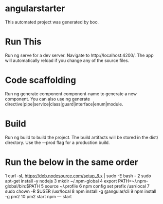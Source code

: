 # angularstarter

This automated project was generated by boo.

# Run This

Run ng serve for a dev server. Navigate to http://localhost:4200/. The app will automatically reload if you change any of the source files.

# Code scaffolding

Run ng generate component component-name to generate a new component. You can also use ng generate directive|pipe|service|class|guard|interface|enum|module.

# Build

Run ng build to build the project. The build artifacts will be stored in the dist/ directory. Use the --prod flag for a production build.

# Run the below in the same order
1  curl -sL https://deb.nodesource.com/setup_8.x | sudo -E bash -
2  sudo apt-get install -y nodejs
3  mkdir ~/.npm-global
4  export PATH=~/.npm-global/bin:$PATH
5  source ~/.profile
6  npm config set prefix /usr/local
7  sudo chown -R $USER /usr/local
8  npm install -g @angular/cli
9  npm install -g pm2
10 pm2 start npm — start
